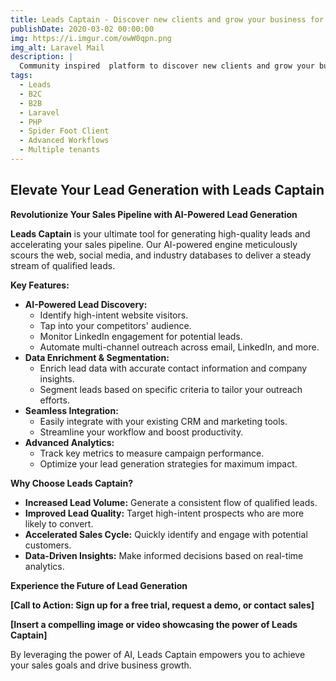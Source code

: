```yaml
---
title: Leads Captain - Discover new clients and grow your business for free.
publishDate: 2020-03-02 00:00:00
img: https://i.imgur.com/owW0qpn.png
img_alt: Laravel Mail
description: |
  Community inspired  platform to discover new clients and grow your business for free. The platform is easy to use and integrate with your existing mail system.
tags:
  - Leads
  - B2C
  - B2B
  - Laravel
  - PHP
  - Spider Foot Client
  - Advanced Workflows
  - Multiple tenants
---
```


## **Elevate Your Lead Generation with Leads Captain**

**Revolutionize Your Sales Pipeline with AI-Powered Lead Generation**

**Leads Captain** is your ultimate tool for generating high-quality leads and accelerating your sales pipeline. Our AI-powered engine meticulously scours the web, social media, and industry databases to deliver a steady stream of qualified leads.

**Key Features:**

- **AI-Powered Lead Discovery:**
    - Identify high-intent website visitors.
    - Tap into your competitors' audience.
    - Monitor LinkedIn engagement for potential leads.
    - Automate multi-channel outreach across email, LinkedIn, and more.
- **Data Enrichment & Segmentation:**
    - Enrich lead data with accurate contact information and company insights.
    - Segment leads based on specific criteria to tailor your outreach efforts.
- **Seamless Integration:**
    - Easily integrate with your existing CRM and marketing tools.
    - Streamline your workflow and boost productivity.
- **Advanced Analytics:**
    - Track key metrics to measure campaign performance.
    - Optimize your lead generation strategies for maximum impact.

**Why Choose Leads Captain?**

- **Increased Lead Volume:** Generate a consistent flow of qualified leads.
- **Improved Lead Quality:** Target high-intent prospects who are more likely to convert.
- **Accelerated Sales Cycle:** Quickly identify and engage with potential customers.
- **Data-Driven Insights:** Make informed decisions based on real-time analytics.

**Experience the Future of Lead Generation**

**[Call to Action: Sign up for a free trial, request a demo, or contact sales]**

**[Insert a compelling image or video showcasing the power of Leads Captain]**

By leveraging the power of AI, Leads Captain empowers you to achieve your sales goals and drive business growth.